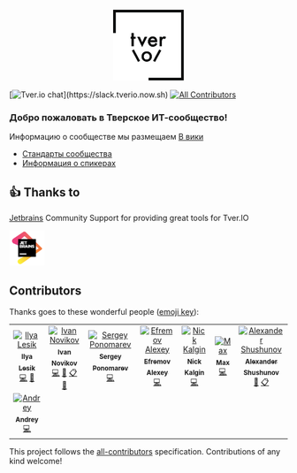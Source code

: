 <p align="center"><img src="logo/tverio_logo_black.png" width="128"></p>

[![Tver.io chat]("https://slack.tverio.now.sh/badge.svg")](https://slack.tverio.now.sh)
[![All Contributors](https://img.shields.io/badge/all_contributors-8-orange.svg?style=flat-square)](#contributors)

### Добро пожаловать в Тверское ИТ-сообщество!

Информацию о сообществе мы размещаем [В вики](https://github.com/tverio/community/wiki)

* [Стандарты сообщества](standards/README.md)
* [Информация о спикерах](speakers/README.md)

## :thumbsup: Thanks to

[Jetbrains](https://www.jetbrains.com/) Community Support for providing great tools for Tver.IO

<p align="left"><img src="assets/jb.png" width="64"></p>

## Contributors

Thanks goes to these wonderful people ([emoji key](https://github.com/all-contributors/all-contributors#emoji-key)):

<!-- ALL-CONTRIBUTORS-LIST:START - Do not remove or modify this section -->
<!-- prettier-ignore -->
<table><tr><td align="center"><a href="https://github.com/ilyalesik"><img src="https://avatars2.githubusercontent.com/u/1270648?v=4" width="100px;" alt="Ilya Lesik"/><br /><sub><b>Ilya Lesik</b></sub></a><br /><a href="https://github.com/tverio/community/commits?author=ilyalesik" title="Code">💻</a> <a href="#review-ilyalesik" title="Reviewed Pull Requests">👀</a></td><td align="center"><a href="http://jonnynovikov.com"><img src="https://avatars0.githubusercontent.com/u/527823?v=4" width="100px;" alt="Ivan Novikov"/><br /><sub><b>Ivan Novikov</b></sub></a><br /><a href="https://github.com/tverio/community/commits?author=jonny-novikov" title="Code">💻</a> <a href="#review-jonny-novikov" title="Reviewed Pull Requests">👀</a> <a href="#eventOrganizing-jonny-novikov" title="Event Organizing">📋</a> <a href="#ideas-jonny-novikov" title="Ideas, Planning, & Feedback">🤔</a></td><td align="center"><a href="https://github.com/sponomarev"><img src="https://avatars0.githubusercontent.com/u/2322774?v=4" width="100px;" alt="Sergey Ponomarev"/><br /><sub><b>Sergey Ponomarev</b></sub></a><br /><a href="https://github.com/tverio/community/commits?author=sponomarev" title="Code">💻</a></td><td align="center"><a href="https://lexich.github.io/"><img src="https://avatars2.githubusercontent.com/u/859946?v=4" width="100px;" alt="Efremov Alexey"/><br /><sub><b>Efremov Alexey</b></sub></a><br /><a href="https://github.com/tverio/community/commits?author=lexich" title="Code">💻</a></td><td align="center"><a href="https://github.com/kalginnick"><img src="https://avatars1.githubusercontent.com/u/1064416?v=4" width="100px;" alt="Nick Kalgin"/><br /><sub><b>Nick Kalgin</b></sub></a><br /><a href="https://github.com/tverio/community/commits?author=kalginnick" title="Code">💻</a></td><td align="center"><a href="https://github.com/Slavenin"><img src="https://avatars3.githubusercontent.com/u/4180077?v=4" width="100px;" alt="Max"/><br /><sub><b>Max</b></sub></a><br /><a href="https://github.com/tverio/community/commits?author=Slavenin" title="Code">💻</a></td><td align="center"><a href="https://vk.com/ashushunov"><img src="https://avatars0.githubusercontent.com/u/5528356?v=4" width="100px;" alt="Alexander Shushunov"/><br /><sub><b>Alexander Shushunov</b></sub></a><br /><a href="#ideas-AlexanderShushunov" title="Ideas, Planning, & Feedback">🤔</a> <a href="#eventOrganizing-AlexanderShushunov" title="Event Organizing">📋</a></td></tr><tr><td align="center"><a href="https://github.com/m0rozov"><img src="https://avatars2.githubusercontent.com/u/13627362?v=4" width="100px;" alt="Andrey"/><br /><sub><b>Andrey</b></sub></a><br /><a href="https://github.com/tverio/community/commits?author=m0rozov" title="Code">💻</a></td></tr></table>

<!-- ALL-CONTRIBUTORS-LIST:END -->

This project follows the [all-contributors](https://github.com/all-contributors/all-contributors) specification. Contributions of any kind welcome!
